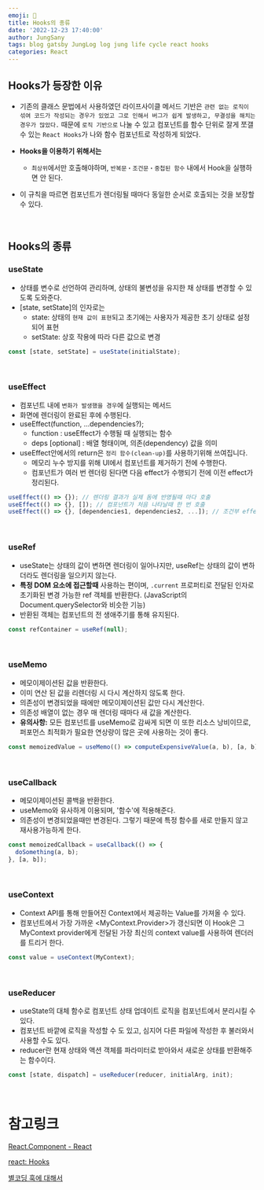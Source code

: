 ```yaml
---
emoji: 🛒
title: Hooks의 종류
date: '2022-12-23 17:40:00'
author: JungSany
tags: blog gatsby JungLog log jung life cycle react hooks
categories: React
---
```


## Hooks가 등장한 이유

- 기존의 클래스 문법에서 사용하였던 라이프사이클 메서드 기반은 `관련 없는 로직이 섞여 코드가 작성되는 경우가 있었고 그로 인해서 버그가 쉽게 발생하고, 무결성을 해치는 경우가 많았다.` 때문에 `로직 기반으로` 나눌 수 있고 컴포넌트를 함수 단위로 잘게 쪼갤 수 있는 `React Hooks`가 나와 함수 컴포넌트로 작성하게 되었다.

- **Hooks을 이용하기 위해서는**
  - `최상위`에서만 호출해야하며, `반복문・조건문・중첩된 함수` 내에서 Hook을 실행하면 안 된다.
- 이 규칙을 따르면 컴포넌트가 렌더링될 때마다 동일한 순서로 호출되는 것을 보장할 수 있다.

<br/>

## Hooks의 종류

### useState

- 상태를 변수로 선언하여 관리하며, 상태의 불변성을 유지한 채 상태를 변경할 수 있도록 도와준다.
- [state, setState]의 인자로는
  - state: 상태의 `현재 값이 표현`되고 초기에는 사용자가 제공한 초기 상태로 설정되어 표현
  - setState: 상호 작용에 따라 다른 값으로 변경

```jsx
const [state, setState] = useState(initialState);
```

<br/>

### useEffect

- 컴포넌트 내에 `변화가 발생했을 경우`에 실행되는 메서드
- 화면에 렌더링이 완료된 후에 수행된다.
- useEffect(function, ...dependencies?);
  - function : useEffect가 수행될 때 실행되는 함수
  - deps [optional] : 배열 형태이며, 의존(dependency) 값을 의미
- useEffect안에서의 return은 `정리 함수(clean-up)`를 사용하기위해 쓰여집니다.
  - 메모리 누수 방지를 위해 UI에서 컴포넌트를 제거하기 전에 수행한다.
  - 컴포넌트가 여러 번 렌더링 된다면 다음 effect가 수행되기 전에 이전 effect가 정리된다.

```jsx
useEffect(() => {}); // 렌더링 결과가 실제 돔에 반영될때 마다 호출
useEffect(() => {}, []); // 컴포넌트가 처음 나타날때 한 번 호출
useEffect(() => {}, [dependencies1, dependencies2, ...]); // 조건부 effect 발생, 의존성 중 하나가 변경된다면, 리렌더링이 일어난다.
```

<br/>

### useRef

- useState는 상태의 값이 변하면 렌더링이 일어나지만, useRef는 상태의 값이 변하더라도 렌더링을 일으키지 않는다.
- **특정 DOM 요소에 접근할때** 사용하는 편이며, `.current` 프로퍼티로 전달된 인자로 초기화된 변경 가능한 ref 객체를 반환한다.
  (JavaScript의 Document.querySelector와 비슷한 기능)
- 반환된 객체는 컴포넌트의 전 생애주기를 통해 유지된다.

```jsx
const refContainer = useRef(null);
```

<br/>

### useMemo

- 메모이제이션된 값을 반환한다.
- 이미 연산 된 값을 리렌더링 시 다시 계산하지 않도록 한다.
- 의존성이 변경되었을 때에만 메모이제이션된 값만 다시 계산한다.
- 의존성 배열이 없는 경우 매 렌더링 때마다 새 값을 계산한다.
- **유의사항:** 모든 컴포넌트를 useMemo로 감싸게 되면 이 또한 리소스 낭비이므로, 퍼포먼스 최적화가 필요한 연상량이 많은 곳에 사용하는 것이 좋다.

```jsx
const memoizedValue = useMemo(() => computeExpensiveValue(a, b), [a, b]);
```

<br/>

### useCallback

- 메모이제이션된 콜백을 반환한다.
- useMemo와 유사하게 이용되며, '함수'에 적용해준다.
- 의존성이 변경되었을때만 변경된다. 그렇기 때문에 특정 함수를 새로 만들지 않고 재사용가능하게 한다.

```jsx
const memoizedCallback = useCallback(() => {
  doSomething(a, b);
}, [a, b]);
```

<br/>

### useContext

- Context API를 통해 만들어진 Context에서 제공하는 Value를 가져올 수 있다.
- 컴포넌트에서 가장 가까운 <MyContext.Provider>가 갱신되면 이 Hook은 그 MyContext provider에게 전달된 가장 최신의 context value를 사용하여 렌더러를 트리거 한다.

```jsx
const value = useContext(MyContext);
```

<br/>

### useReducer

- useState의 대체 함수로 컴포넌트 상태 업데이트 로직을 컴포넌트에서 분리시킬 수 있다.
- 컴포넌트 바깥에 로직을 작성할 수 도 있고, 심지어 다른 파일에 작성한 후 불러와서 사용할 수도 있다.
- reducer란 현재 상태와 액션 객체를 파라미터로 받아와서 새로운 상태를 반환해주는 함수이다.

```jsx
const [state, dispatch] = useReducer(reducer, initialArg, init);
```

<br/>

# 참고링크

[React.Component - React](https://ko.reactjs.org/docs/react-component.html)

[react: Hooks](https://beta.reactjs.org/apis/react)

[별코딩 훅에 대해서](https://www.youtube.com/@starcoding/videos)

<br/>

```toc

```
